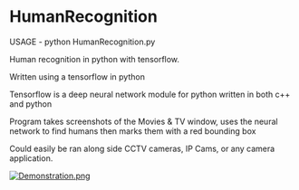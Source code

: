 # HumanRecognition
USAGE - 
python HumanRecognition.py

Human recognition in python with tensorflow.

Written using a tensorflow in python

Tensorflow is a deep neural network module for python written in both c++ and python

Program takes screenshots of the Movies & TV window, uses the neural network to find humans then marks them with a red bounding box

Could easily be ran along side CCTV cameras, IP Cams, or any camera application.

[![Demonstration.png](https://i.postimg.cc/VL2T623y/Demonstration.png)](https://postimg.cc/GHJzggLz)
